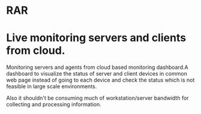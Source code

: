 # RAR

Live monitoring servers and clients from cloud.
===================================================================================================================================

Monitoring servers and agents from cloud based monitoring dashboard.A dashboard to visualize the status of server and client devices in common web page instead of going to each device and check the status which is not feasible in large scale environments.

Also it shouldn't be consuming much of workstation/server bandwidth for collecting and processing information.
